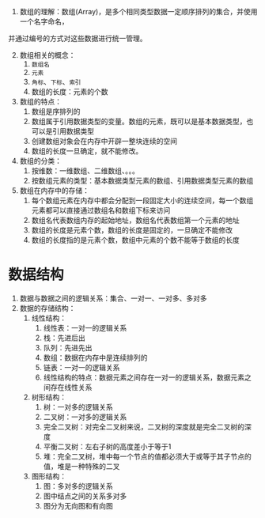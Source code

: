 1. 数组的理解：数组(Array)，是多个相同类型数据一定顺序排列的集合，并使用一个名字命名，

 并通过编号的方式对这些数据进行统一管理。

2. 数组相关的概念：
   1. `数组名`
   2. `元素`
   3. `角标`、`下标`、`索引`
   4. 数组的长度：元素的个数
3. 数组的特点：
   1. 数组是序排列的
   2. 数组属于引用数据类型的变量。数组的元素，既可以是基本数据类型，也可以是引用数据类型
   3. 创建数组对象会在内存中开辟一整块连续的空间
   4. 数组的长度一旦确定，就不能修改。
4. 数组的分类：
   1. 按维数：一维数组、二维数组、。。。
   2. 按数组元素的类型：基本数据类型元素的数组、引用数据类型元素的数组
5. 数组在内存中的存储：
   1. 每个数组元素在内存中都会分配到一段固定大小的连续空间，每一个数组元素都可以直接通过数组名和数组下标来访问
   2. 数组名代表数组内存的起始地址，数组名代表数组第一个元素的地址
   3. 数组的长度是元素个数，数组的长度是固定的，一旦确定不能修改
   4. 数组的长度指的是元素个数，数组中元素的个数不能等于数组的长度
# 数据结构

1. 数据与数据之间的逻辑关系：集合、一对一、一对多、多对多
2. 数据的存储结构：
   1. 线性结构：
      1. 线性表：一对一的逻辑关系
      2. 栈：先进后出
      3. 队列：先进先出
      4. 数组：数据在内存中是连续排列的
      5. 链表：一对一的逻辑关系
      6. 线性结构的特点：数据元素之间存在一对一的逻辑关系，数据元素之间存在线性关系
   2. 树形结构：
      1. 树：一对多的逻辑关系
      2. 二叉树：一对多的逻辑关系
      3. 完全二叉树：对完全二叉树来说，二叉树的深度就是完全二叉树的深度
      4. 平衡二叉树：左右子树的高度差小于等于1
      5. 堆：完全二叉树，堆中每一个节点的值都必须大于或等于其子节点的值，堆是一种特殊的二叉
   3. 图形结构：
      1. 图：多对多的逻辑关系
      2. 图中结点之间的关系多对多
      3. 图分为无向图和有向图   



